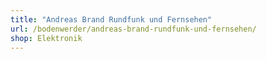 ```yaml
---
title: "Andreas Brand Rundfunk und Fernsehen"
url: /bodenwerder/andreas-brand-rundfunk-und-fernsehen/
shop: Elektronik
---
```

